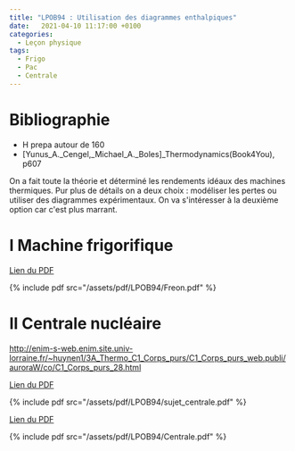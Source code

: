 ```yaml
---
title: "LPOB94 : Utilisation des diagrammes enthalpiques"
date:   2021-04-10 11:17:00 +0100
categories:
  - Leçon physique
tags:
  - Frigo
  - Pac
  - Centrale
---
```

# Bibliographie
- H prepa autour de 160
- [Yunus_A._Cengel,_Michael_A._Boles]_Thermodynamics(Book4You), p607


On a fait toute la théorie et déterminé les rendements idéaux des machines thermiques. Pur plus de détails on a deux choix : modéliser les pertes ou utiliser des diagrammes
expérimentaux. On va s'intéresser à la deuxième option car c'est plus marrant.

# I Machine frigorifique
[Lien du PDF](/assets/pdf/LPOB94/Freon.pdf)

{% include pdf src="/assets/pdf/LPOB94/Freon.pdf" %}
# II Centrale nucléaire
http://enim-s-web.enim.site.univ-lorraine.fr/~huynen1/3A_Thermo_C1_Corps_purs/C1_Corps_purs_web.publi/auroraW/co/C1_Corps_purs_28.html

[Lien du PDF](/assets/pdf/LPOB94/sujet_centrale.pdf)

{% include pdf src="/assets/pdf/LPOB94/sujet_centrale.pdf" %}

[Lien du PDF](/assets/pdf/LPOB94/Centrale.pdf)

{% include pdf src="/assets/pdf/LPOB94/Centrale.pdf" %}

